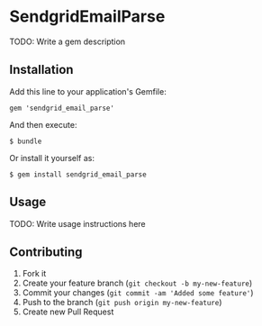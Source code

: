 # SendgridEmailParse

TODO: Write a gem description

## Installation

Add this line to your application's Gemfile:

    gem 'sendgrid_email_parse'

And then execute:

    $ bundle

Or install it yourself as:

    $ gem install sendgrid_email_parse

## Usage

TODO: Write usage instructions here

## Contributing

1. Fork it
2. Create your feature branch (`git checkout -b my-new-feature`)
3. Commit your changes (`git commit -am 'Added some feature'`)
4. Push to the branch (`git push origin my-new-feature`)
5. Create new Pull Request
